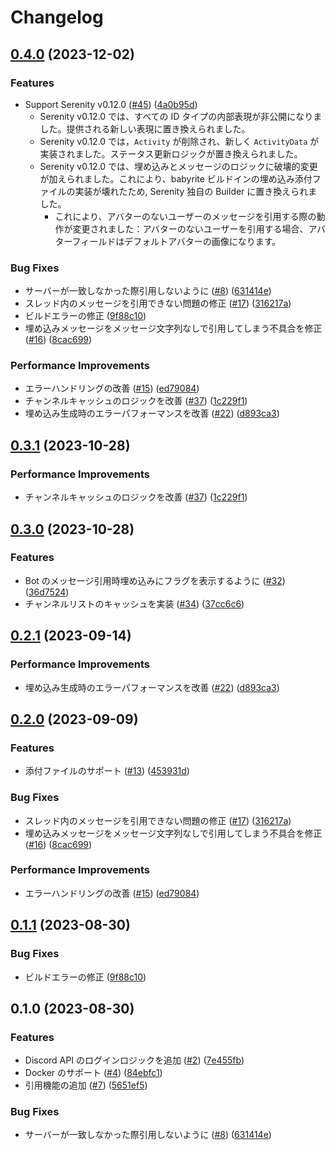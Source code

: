 # Changelog

## [0.4.0](https://github.com/m1sk9/babyrite/compare/babyrite-v0.3.1...babyrite-v0.4.0) (2023-12-02)


### Features

* Support Serenity v0.12.0 ([#45](https://github.com/m1sk9/babyrite/issues/45)) ([4a0b95d](https://github.com/m1sk9/babyrite/commit/4a0b95da39b0e4440ceaf8a714f09c7de5021c52))
    - Serenity v0.12.0 では、すべての ID タイプの内部表現が非公開になりました。提供される新しい表現に置き換えられました。
    - Serenity v0.12.0 では，`Activity` が削除され、新しく `ActivityData` が実装されました。ステータス更新ロジックが置き換えられました。
    - Serenity v0.12.0 では、埋め込みとメッセージのロジックに破壊的変更が加えられました。これにより、babyrite ビルドインの埋め込み添付ファイルの実装が壊れたため, Serenity 独自の Builder に置き換えられました。
        - これにより、アバターのないユーザーのメッセージを引用する際の動作が変更されました：アバターのないユーザーを引用する場合、アバターフィールドはデフォルトアバターの画像になります。


### Bug Fixes

* サーバーが一致しなかった際引用しないように ([#8](https://github.com/m1sk9/babyrite/issues/8)) ([631414e](https://github.com/m1sk9/babyrite/commit/631414edde6770e31bc79c8b652e9fa5e4f3e482))
* スレッド内のメッセージを引用できない問題の修正 ([#17](https://github.com/m1sk9/babyrite/issues/17)) ([316217a](https://github.com/m1sk9/babyrite/commit/316217a36fa84794b2ad26e2ac4ffd6ee535adf1))
* ビルドエラーの修正 ([9f88c10](https://github.com/m1sk9/babyrite/commit/9f88c1062fdc5b2e81097e9c963fc120461f36ba))
* 埋め込みメッセージをメッセージ文字列なしで引用してしまう不具合を修正 ([#16](https://github.com/m1sk9/babyrite/issues/16)) ([8cac699](https://github.com/m1sk9/babyrite/commit/8cac6991d9b4aac82151737afeeef7ff0aeb1758))


### Performance Improvements

* エラーハンドリングの改善 ([#15](https://github.com/m1sk9/babyrite/issues/15)) ([ed79084](https://github.com/m1sk9/babyrite/commit/ed790842ddceaaf9cccb808a629adfefb48df93b))
* チャンネルキャッシュのロジックを改善 ([#37](https://github.com/m1sk9/babyrite/issues/37)) ([1c229f1](https://github.com/m1sk9/babyrite/commit/1c229f1bc042e0064ff884213a643d638cb6f815))
* 埋め込み生成時のエラーパフォーマンスを改善 ([#22](https://github.com/m1sk9/babyrite/issues/22)) ([d893ca3](https://github.com/m1sk9/babyrite/commit/d893ca37862680dab84c462b3c810097a4ca9e77))

## [0.3.1](https://github.com/m1sk9/babyrite/compare/v0.3.0...v0.3.1) (2023-10-28)


### Performance Improvements

* チャンネルキャッシュのロジックを改善 ([#37](https://github.com/m1sk9/babyrite/issues/37)) ([1c229f1](https://github.com/m1sk9/babyrite/commit/1c229f1bc042e0064ff884213a643d638cb6f815))

## [0.3.0](https://github.com/m1sk9/babyrite/compare/v0.2.1...v0.3.0) (2023-10-28)


### Features

* Bot のメッセージ引用時埋め込みにフラグを表示するように ([#32](https://github.com/m1sk9/babyrite/issues/32)) ([36d7524](https://github.com/m1sk9/babyrite/commit/36d7524001f59f3fe048ec4019df591d4089d680))
* チャンネルリストのキャッシュを実装 ([#34](https://github.com/m1sk9/babyrite/issues/34)) ([37cc6c6](https://github.com/m1sk9/babyrite/commit/37cc6c63fd52ed55fec2335b4156b1e7884575fc))

## [0.2.1](https://github.com/m1sk9/babyrite/compare/v0.2.0...v0.2.1) (2023-09-14)


### Performance Improvements

* 埋め込み生成時のエラーパフォーマンスを改善 ([#22](https://github.com/m1sk9/babyrite/issues/22)) ([d893ca3](https://github.com/m1sk9/babyrite/commit/d893ca37862680dab84c462b3c810097a4ca9e77))

## [0.2.0](https://github.com/m1sk9/babyrite/compare/v0.1.1...v0.2.0) (2023-09-09)


### Features

* 添付ファイルのサポート ([#13](https://github.com/m1sk9/babyrite/issues/13)) ([453931d](https://github.com/m1sk9/babyrite/commit/453931d174503be30d10f109ba0925d791f3b725))


### Bug Fixes

* スレッド内のメッセージを引用できない問題の修正 ([#17](https://github.com/m1sk9/babyrite/issues/17)) ([316217a](https://github.com/m1sk9/babyrite/commit/316217a36fa84794b2ad26e2ac4ffd6ee535adf1))
* 埋め込みメッセージをメッセージ文字列なしで引用してしまう不具合を修正 ([#16](https://github.com/m1sk9/babyrite/issues/16)) ([8cac699](https://github.com/m1sk9/babyrite/commit/8cac6991d9b4aac82151737afeeef7ff0aeb1758))


### Performance Improvements

* エラーハンドリングの改善 ([#15](https://github.com/m1sk9/babyrite/issues/15)) ([ed79084](https://github.com/m1sk9/babyrite/commit/ed790842ddceaaf9cccb808a629adfefb48df93b))

## [0.1.1](https://github.com/m1sk9/babyrite/compare/v0.1.0...v0.1.1) (2023-08-30)


### Bug Fixes

* ビルドエラーの修正 ([9f88c10](https://github.com/m1sk9/babyrite/commit/9f88c1062fdc5b2e81097e9c963fc120461f36ba))

## 0.1.0 (2023-08-30)


### Features

* Discord API のログインロジックを追加 ([#2](https://github.com/m1sk9/babyrite/issues/2)) ([7e455fb](https://github.com/m1sk9/babyrite/commit/7e455fb557d770fbaf265a41a17ab98f30aab3a9))
* Docker のサポート ([#4](https://github.com/m1sk9/babyrite/issues/4)) ([84ebfc1](https://github.com/m1sk9/babyrite/commit/84ebfc17986d25f0749f88862a1e82cc7de0bdf2))
* 引用機能の追加 ([#7](https://github.com/m1sk9/babyrite/issues/7)) ([5651ef5](https://github.com/m1sk9/babyrite/commit/5651ef5c6c0d3ac5f43e9ac62432125e7a62dfbe))


### Bug Fixes

* サーバーが一致しなかった際引用しないように ([#8](https://github.com/m1sk9/babyrite/issues/8)) ([631414e](https://github.com/m1sk9/babyrite/commit/631414edde6770e31bc79c8b652e9fa5e4f3e482))
